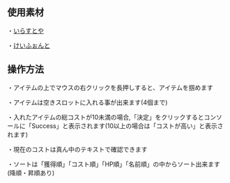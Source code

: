 ## 使用素材

・[いらすとや](https://www.irasutoya.com)

・[けいふぉんと](https://font.sumomo.ne.jp/font_1.html)

## 操作方法

・アイテムの上でマウスの右クリックを長押しすると、アイテムを掴めます

・アイテムは空きスロットに入れる事が出来ます(4個まで)

・入れたアイテムの総コストが10未満の場合,「決定」をクリックするとコンソールに「Success」と表示されます(10以上の場合は「コストが高い」と表示されます)

・現在のコストは真ん中のテキストで確認できます

・ソートは「獲得順」「コスト順」「HP順」「名前順」の中からソート出来ます(降順・昇順あり)

